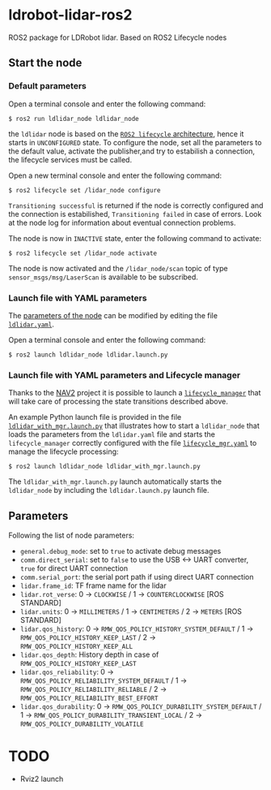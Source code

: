 # ldrobot-lidar-ros2
ROS2 package for LDRobot lidar. Based on ROS2 Lifecycle nodes

## Start the node

### Default parameters

Open a terminal console and enter the following command:

    $ ros2 run ldlidar_node ldlidar_node

the `ldlidar` node is based on the [`ROS2 lifecycle` architecture](https://design.ros2.org/articles/node_lifecycle.html), hence it starts in `UNCONFIGURED` state.
To configure the node, set all the parameters to the default value, activate the publisher,and try to estabilish a connection, the lifecycle services must be called.

Open a new terminal console and enter the following command: 

    $ ros2 lifecycle set /lidar_node configure

`Transitioning successful` is returned if the node is correctly configured and the connection is estabilished, `Transitioning failed` in case of errors. Look at the node log for information about eventual connection problems.

The node is now in `INACTIVE` state, enter the following command to activate:

    $ ros2 lifecycle set /lidar_node activate
    
The node is now activated and the `/lidar_node/scan` topic of type `sensor_msgs/msg/LaserScan` is available to be subscribed.

### Launch file with YAML parameters

The [parameters of the node](#parameters) can be modified by editing the file [`ldlidar.yaml`](ldlidar_node/config/ldlidar.yaml).

Open a terminal console and enter the following command:

    $ ros2 launch ldlidar_node ldlidar.launch.py

### Launch file with YAML parameters and Lifecycle manager

Thanks to the [NAV2](https://navigation.ros.org/index.html) project it is possible to launch a [`lifecycle_manager`](https://navigation.ros.org/configuration/packages/configuring-lifecycle.html) that will take care of processing the state transitions described above.

An example Python launch file is provided in the file [`ldlidar_with_mgr.launch.py`](ldlidar_node/launch/ldlidar_with_mgr.launch.py) that illustrates how to start a `ldlidar_node` that loads the parameters from the `ldlidar.yaml` file and starts the `lifecycle_manager` correctly configured with the file [`lifecycle_mgr.yaml`](ldlidar_node/config/lifecycle_mgr.yaml) to manage the lifecycle processing:

    $ ros2 launch ldlidar_node ldlidar_with_mgr.launch.py

The `ldlidar_with_mgr.launch.py` launch automatically starts the `ldlidar_node` by including the `ldlidar.launch.py` launch file.

## Parameters

Following the list of node parameters:

* `general.debug_mode`: set to `true` to activate debug messages
* `comm.direct_serial`: set to `false` to use the USB <-> UART converter, `true` for direct UART connection 
* `comm.serial_port`: the serial port path if using direct UART connection
* `lidar.frame_id`: TF frame name for the lidar
* `lidar.rot_verse`: 0 -> `CLOCKWISE` / 1 -> `COUNTERCLOCKWISE` [ROS STANDARD]
* `lidar.units`: 0 -> `MILLIMETERS` / 1 -> `CENTIMETERS` / 2 -> `METERS` [ROS STANDARD]
* `lidar.qos_history`: 0 -> `RMW_QOS_POLICY_HISTORY_SYSTEM_DEFAULT` / 1 -> `RMW_QOS_POLICY_HISTORY_KEEP_LAST` / 2 -> `RMW_QOS_POLICY_HISTORY_KEEP_ALL`
* `lidar.qos_depth`: History depth in case of `RMW_QOS_POLICY_HISTORY_KEEP_LAST` 
* `lidar.qos_reliability`: 0 -> `RMW_QOS_POLICY_RELIABILITY_SYSTEM_DEFAULT` / 1 -> `RMW_QOS_POLICY_RELIABILITY_RELIABLE` / 2 -> `RMW_QOS_POLICY_RELIABILITY_BEST_EFFORT`
* `lidar.qos_durability`: 0 -> `RMW_QOS_POLICY_DURABILITY_SYSTEM_DEFAULT` / 1 -> `RMW_QOS_POLICY_DURABILITY_TRANSIENT_LOCAL` / 2 -> `RMW_QOS_POLICY_DURABILITY_VOLATILE`

# TODO
* Rviz2 launch






